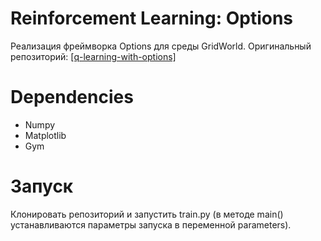 # Reinforcement Learning: Options
Реализация фреймворка Options для среды GridWorld.
Оригинальный репозиторий: [[q-learning-with-options]](https://github.com/s-mawjee/q-learning-with-options)

# Dependencies
- Numpy
- Matplotlib
- Gym

# Запуск
Клонировать репозиторий и запустить train.py (в методе main() устанавливаются параметры запуска в переменной parameters).